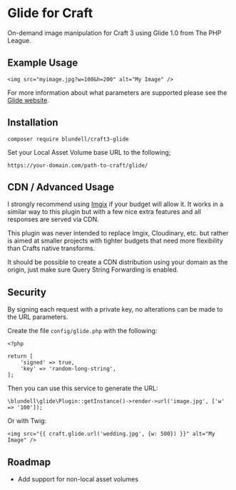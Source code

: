 # Glide for Craft

On-demand image manipulation for Craft 3 using Glide 1.0 from The PHP League.

## Example Usage

    <img src="myimage.jpg?w=100&h=200" alt="My Image" />

For more information about what parameters are supported please see the [Glide website](https://glide.thephpleague.com/1.0/api/quick-reference/).

## Installation

    composer require blundell/craft3-glide
    
Set your Local Asset Volume base URL to the following;

    https://your-domain.com/path-to-craft/glide/

## CDN / Advanced Usage

I strongly recommend using [Imgix](https://www.imgix.com/) if your budget will allow it. 
It works in a similar way to this plugin but with a few nice extra features and all responses are served via CDN.

This plugin was never intended to replace Imgix, Cloudinary, etc. but rather is aimed at smaller projects with tighter budgets
that need more flexibility than Crafts native transforms.

It should be possible to create a CDN distribution using your domain as the origin, just make sure Query String Forwarding is enabled.

## Security

By signing each request with a private key, no alterations can be made to the URL parameters.

Create the file `config/glide.php` with the following:

    <?php
    
    return [
        'signed' => true,
        'key' => 'random-long-string',
    ];
    
Then you can use this service to generate the URL:

    \blundell\glide\Plugin::getInstance()->render->url('image.jpg', ['w' => '100']);
    
Or with Twig:

    <img src="{{ craft.glide.url('wedding.jpg', {w: 500}) }}" alt="My Image" />
    
## Roadmap

- Add support for non-local asset volumes
